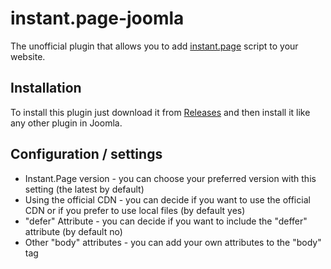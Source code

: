 # instant.page-joomla

The unofficial plugin that allows you to add [instant.page](https://instant.page/) script to your website.

## Installation

To install this plugin just download it from [Releases](https://github.com/mhajder/instant.page-joomla/releases) and then install it like any other plugin in Joomla.

## Configuration / settings

* Instant.Page version - you can choose your preferred version with this setting (the latest by default)
* Using the official CDN - you can decide if you want to use the official CDN or if you prefer to use local files (by default yes)
* "defer" Attribute - you can decide if you want to include the "deffer" attribute (by default no)
* Other "body" attributes - you can add your own attributes to the "body" tag